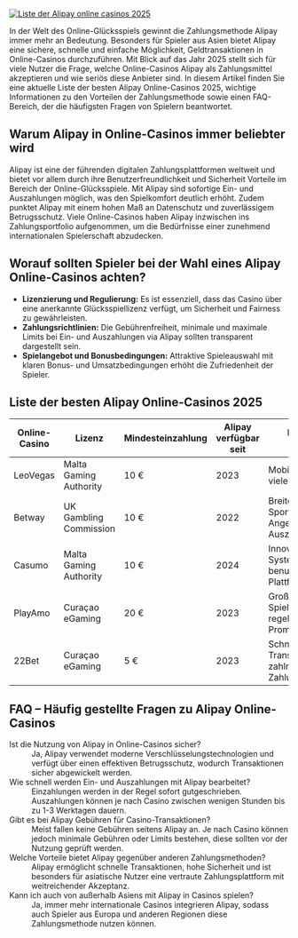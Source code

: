 [![Liste der Alipay online casinos 2025](https://123-caf.pages.dev/gitsignup.png)](https://vrmoo.ru/Bt82HjjY)

<p>In der Welt des Online-Glücksspiels gewinnt die Zahlungsmethode Alipay immer mehr an Bedeutung. Besonders für Spieler aus Asien bietet Alipay eine sichere, schnelle und einfache Möglichkeit, Geldtransaktionen in Online-Casinos durchzuführen. Mit Blick auf das Jahr 2025 stellt sich für viele Nutzer die Frage, welche Online-Casinos Alipay als Zahlungsmittel akzeptieren und wie seriös diese Anbieter sind. In diesem Artikel finden Sie eine aktuelle Liste der besten Alipay Online-Casinos 2025, wichtige Informationen zu den Vorteilen der Zahlungsmethode sowie einen FAQ-Bereich, der die häufigsten Fragen von Spielern beantwortet.</p>  <h2>Warum Alipay in Online-Casinos immer beliebter wird</h2> <p>Alipay ist eine der führenden digitalen Zahlungsplattformen weltweit und bietet vor allem durch ihre Benutzerfreundlichkeit und Sicherheit Vorteile im Bereich der Online-Glücksspiele. Mit Alipay sind sofortige Ein- und Auszahlungen möglich, was den Spielkomfort deutlich erhöht. Zudem punktet Alipay mit einem hohen Maß an Datenschutz und zuverlässigem Betrugsschutz. Viele Online-Casinos haben Alipay inzwischen ins Zahlungsportfolio aufgenommen, um die Bedürfnisse einer zunehmend internationalen Spielerschaft abzudecken.</p>  <h2>Worauf sollten Spieler bei der Wahl eines Alipay Online-Casinos achten?</h2> <ul> <li><strong>Lizenzierung und Regulierung:</strong> Es ist essenziell, dass das Casino über eine anerkannte Glücksspiellizenz verfügt, um Sicherheit und Fairness zu gewährleisten.</li> <li><strong>Zahlungsrichtlinien:</strong> Die Gebührenfreiheit, minimale und maximale Limits bei Ein- und Auszahlungen via Alipay sollten transparent dargestellt sein.</li> <li><strong>Spielangebot und Bonusbedingungen:</strong> Attraktive Spieleauswahl mit klaren Bonus- und Umsatzbedingungen erhöht die Zufriedenheit der Spieler.</li> </ul>  <h2>Liste der besten Alipay Online-Casinos 2025</h2> <table> <thead> <tr> <th>Online-Casino</th> <th>Lizenz</th> <th>Mindesteinzahlung</th> <th>Alipay verfügbar seit</th> <th>Besondere Features</th> </tr> </thead> <tbody> <tr> <td>LeoVegas</td> <td>Malta Gaming Authority</td> <td>10 €</td> <td>2023</td> <td>Mobilfreundlich, viele Live-Spiele</td> </tr> <tr> <td>Betway</td> <td>UK Gambling Commission</td> <td>10 €</td> <td>2022</td> <td>Breites Sportwetten-Angebot, schnelle Auszahlungen</td> </tr> <tr> <td>Casumo</td> <td>Malta Gaming Authority</td> <td>10 €</td> <td>2024</td> <td>Innovatives Bonus-System, benutzerfreundliche Plattform</td> </tr> <tr> <td>PlayAmo</td> <td>Curaçao eGaming</td> <td>20 €</td> <td>2023</td> <td>Großes Spielportfolio, regelmässige Promotions</td> </tr> <tr> <td>22Bet</td> <td>Curaçao eGaming</td> <td>5 €</td> <td>2023</td> <td>Schnelle Transaktionen, zahlreiche Zahlungsmethoden</td> </tr> </tbody> </table>  <h2>FAQ – Häufig gestellte Fragen zu Alipay Online-Casinos</h2> <dl> <dt>Ist die Nutzung von Alipay in Online-Casinos sicher?</dt> <dd>Ja, Alipay verwendet moderne Verschlüsselungstechnologien und verfügt über einen effektiven Betrugsschutz, wodurch Transaktionen sicher abgewickelt werden.</dd>  <dt>Wie schnell werden Ein- und Auszahlungen mit Alipay bearbeitet?</dt> <dd>Einzahlungen werden in der Regel sofort gutgeschrieben. Auszahlungen können je nach Casino zwischen wenigen Stunden bis zu 1-3 Werktagen dauern.</dd>  <dt>Gibt es bei Alipay Gebühren für Casino-Transaktionen?</dt> <dd>Meist fallen keine Gebühren seitens Alipay an. Je nach Casino können jedoch minimale Gebühren oder Limits bestehen, diese sollten vor der Nutzung geprüft werden.</dd>  <dt>Welche Vorteile bietet Alipay gegenüber anderen Zahlungsmethoden?</dt> <dd>Alipay ermöglicht schnelle Transaktionen, hohe Sicherheit und ist besonders für asiatische Nutzer eine vertraute Zahlungsplattform mit weitreichender Akzeptanz.</dd>  <dt>Kann ich auch von außerhalb Asiens mit Alipay in Casinos spielen?</dt> <dd>Ja, immer mehr internationale Casinos integrieren Alipay, sodass auch Spieler aus Europa und anderen Regionen diese Zahlungsmethode nutzen können.</dd> </dl>